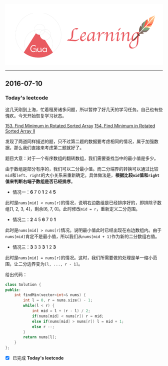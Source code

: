 ![](/background.png)

---


## 2016-07-10

### Today's leetcode

这几天刚到上海，忙着租房诸多问题，所以暂停了好几天的学习任务。自己也有些愧疚。今天开始恢复学习状态。

[153. Find Minimum in Rotated Sorted Array](https://leetcode.com/problems/find-minimum-in-rotated-sorted-array/)
[154. Find Minimum in Rotated Sorted Array II](https://leetcode.com/problems/find-minimum-in-rotated-sorted-array-ii/)

发现了两道同样描述的题，只不过第二题的数据要考虑相同的情况，属于加强数据，那么我们直接来考虑第二题就好了。

题目大意：对于一个有序数组的翻转数组，我们需要查找当中的最小值是多少。

由于数组是部分有序的，我们可以二分最小值。而二分端界的转换可以通过比较`mid`和`left`、`right`的大小关系来重新确定。具体做法是，**根据比较`mid`值和`right`值来判断右端子数组是否已经排序**。

* 情况一：**6** 7 0 **1** 2 4 **5**

此时是`nums[mid] < nums[r]`的情况，说明右边数组是已经排序好的，即排除子数组[1, 2, 3, 4]，剩余[6, 7, 0]。此时修改`mid = r`，重新定义二分范围。

* 情况二：**2** 4 5 **6** 7 0 **1**

此时是`nums[mid] > nums[r]`情况。说明最小值此时已经出现在右边数组内。由于`nums[mid]`肯定不是最小值，所以我们从`nums[mid + 1]`作为新的二分数组右值。

* 情况三：**3** 3 3 **3** 1 2 **3**

此时是`nums[mid] = nums[r]`的情况。这时，我们所需要做的处理是单一缩小范围，让二分边界变为`[l, ..., r - 1]`。

给出代码：

```cpp
class Solution {
public:
    int findMin(vector<int>& nums) {
        int l = 0, r = nums.size() - 1;
        while(l < r) {
            int mid = l + (r - l) / 2;
            if(nums[mid] < nums[r]) r = mid;
            else if(nums[mid] > nums[r]) l = mid + 1;
            else r --;
        }
        return nums[l];
    }
};
```

- [x] 已完成 **Today's leetcode**
